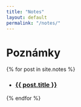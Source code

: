```yaml
---
title: "Notes"
layout: default
permalink: "/notes/"
---
```


# Poznámky
<div>
	{% for post in site.notes %}
		<ul class="list">
			<li><h3 class="list"><a class="list" href="{{ post.url }}">{{ post.title }}</a></h3></li>
		</ul>
	{% endfor %}
</div>
